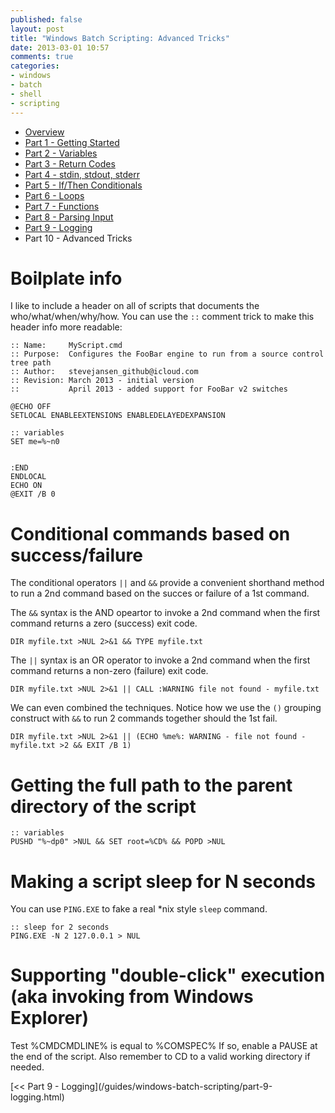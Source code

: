 ```yaml
---
published: false
layout: post
title: "Windows Batch Scripting: Advanced Tricks"
date: 2013-03-01 10:57
comments: true
categories:
- windows
- batch
- shell
- scripting
---
```


* [Overview](/guides/windows-batch-scripting/index.html)
* [Part 1 - Getting Started](/guides/windows-batch-scripting/part-1-getting-started.html)
* [Part 2 - Variables](/guides/windows-batch-scripting/part-2-variables.html)
* [Part 3 - Return Codes](/guides/windows-batch-scripting/part-3-return-codes.html)
* [Part 4 - stdin, stdout, stderr](/guides/windows-batch-scripting/part-4-stdin-stdout-stderr.html)
* [Part 5 - If/Then Conditionals](/guides/windows-batch-scripting/part-5-if-then-conditionals.html)
* [Part 6 - Loops](/guides/windows-batch-scripting/part-6-loops.html)
* [Part 7 - Functions](/guides/windows-batch-scripting/part-7-functions.html)
* [Part 8 - Parsing Input](/guides/windows-batch-scripting/part-8-parsing-input.html)
* [Part 9 - Logging](/guides/windows-batch-scripting/part-9-logging.html)
* Part 10 - Advanced Tricks

# Boilplate info

I like to include a header on all of scripts that documents the who/what/when/why/how.  You can use the `::` comment trick to make
this header info more readable:

    :: Name:     MyScript.cmd
    :: Purpose:  Configures the FooBar engine to run from a source control tree path
    :: Author:   stevejansen_github@icloud.com
    :: Revision: March 2013 - initial version
    ::           April 2013 - added support for FooBar v2 switches

    @ECHO OFF
    SETLOCAL ENABLEEXTENSIONS ENABLEDELAYEDEXPANSION

    :: variables
    SET me=%~n0


    :END
    ENDLOCAL
    ECHO ON
    @EXIT /B 0

# Conditional commands based on success/failure

The conditional operators `||` and `&&` provide a convenient shorthand method to run a 2nd command based on the succes or failure of a 1st command.

The `&&` syntax is the AND opeartor to invoke a 2nd command when the first command returns a zero (success) exit code.

    DIR myfile.txt >NUL 2>&1 && TYPE myfile.txt

The `||` syntax is an OR operator to invoke a 2nd command when the first command returns a non-zero (failure) exit code.

    DIR myfile.txt >NUL 2>&1 || CALL :WARNING file not found - myfile.txt

We can even combined the techniques.  Notice how we use the `()` grouping construct with `&&` to run 2 commands together should the 1st fail.

    DIR myfile.txt >NUL 2>&1 || (ECHO %me%: WARNING - file not found - myfile.txt >2 && EXIT /B 1)


# Getting the full path to the parent directory of the script

    :: variables
    PUSHD "%~dp0" >NUL && SET root=%CD% && POPD >NUL


# Making a script sleep for N seconds

You can use `PING.EXE` to fake a real *nix style `sleep` command.

    :: sleep for 2 seconds
    PING.EXE -N 2 127.0.0.1 > NUL


# Supporting "double-click" execution (aka invoking from Windows Explorer)

Test %CMDCMDLINE% is equal to %COMSPEC%  If so, enable a PAUSE at the end of the script.  Also remember to CD to a valid working directory if needed.

<span class="basic-alignment left">
[<< Part 9 - Logging](/guides/windows-batch-scripting/part-9-logging.html)
</span>
